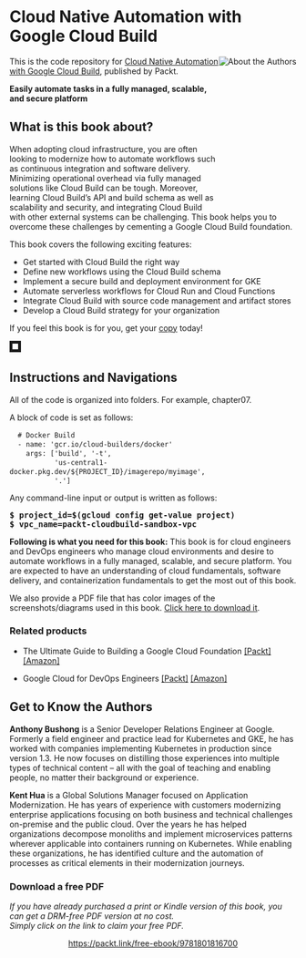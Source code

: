 # Cloud Native Automation with Google Cloud Build

<a href="https://www.packtpub.com/product/cloud-native-automation-with-google-cloud-build/9781801816700?utm_source=github&utm_medium=repository&utm_campaign=9781801816700"><img src="https://static.packt-cdn.com/products/9781801816700/cover/smaller" alt="About the Authors" height="256px" align="right"></a>

This is the code repository for [Cloud Native Automation with Google Cloud Build](https://www.packtpub.com/product/cloud-native-automation-with-google-cloud-build/9781801816700?utm_source=github&utm_medium=repository&utm_campaign=9781801816700), published by Packt.

**Easily automate tasks in a fully managed, scalable, and secure platform**

## What is this book about?
When adopting cloud infrastructure, you are often looking to modernize how to automate workflows such as continuous integration and software delivery. Minimizing operational overhead via fully managed solutions like Cloud Build can be tough. Moreover, learning Cloud Build’s API and build schema as well as scalability and security, and integrating Cloud Build with other external systems can be challenging. This book helps you to overcome these challenges by cementing a Google Cloud Build foundation. 

This book covers the following exciting features:
* Get started with Cloud Build the right way
* Define new workflows using the Cloud Build schema
* Implement a secure build and deployment environment for GKE
* Automate serverless workflows for Cloud Run and Cloud Functions
* Integrate Cloud Build with source code management and artifact stores
* Develop a Cloud Build strategy for your organization

If you feel this book is for you, get your [copy](https://www.amazon.com/dp/1801816700) today!

<a href="https://www.packtpub.com/?utm_source=github&utm_medium=banner&utm_campaign=GitHubBanner"><img src="https://raw.githubusercontent.com/PacktPublishing/GitHub/master/GitHub.png" 
alt="https://www.packtpub.com/" border="5" /></a>

## Instructions and Navigations
All of the code is organized into folders. For example, chapter07.

A block of code is set as follows:
```
  # Docker Build
  - name: 'gcr.io/cloud-builders/docker'
    args: ['build', '-t',
           'us-central1-docker.pkg.dev/${PROJECT_ID}/imagerepo/myimage',
           '.']
```

Any command-line input or output is written as follows:
<pre><b>$ project_id=$(gcloud config get-value project)
$ vpc_name=packt-cloudbuild-sandbox-vpc</b></pre>

**Following is what you need for this book:**
This book is for cloud engineers and DevOps engineers who manage cloud environments and desire to automate workflows in a fully managed, scalable, and secure platform. You are expected to have an understanding of cloud fundamentals, software delivery, and containerization fundamentals to get the most out of this book.


We also provide a PDF file that has color images of the screenshots/diagrams used in this book. [Click here to download it](https://packt.link/C5G3h).

### Related products
* The Ultimate Guide to Building a Google Cloud Foundation [[Packt]](https://www.packtpub.com/product/the-ultimate-guide-to-google-cloud-foundation/9781803240855?utm_source=github&utm_medium=repository&utm_campaign=9781803240855) [[Amazon]](https://www.amazon.com/dp/1803240857)

* Google Cloud for DevOps Engineers [[Packt]](https://www.packtpub.com/product/google-cloud-for-devops-engineers/9781839218019?utm_source=github&utm_medium=repository&utm_campaign=9781839218019) [[Amazon]](https://www.amazon.com/dp/1839218010)

## Get to Know the Authors
**Anthony Bushong**
is a Senior Developer Relations Engineer at Google. Formerly a field engineer and practice lead for Kubernetes and GKE, he has worked with companies implementing Kubernetes in production since version 1.3. He now focuses on distilling those experiences into multiple types of technical content – all with the goal of teaching and enabling people, no matter their background or experience.

**Kent Hua**
is a Global Solutions Manager focused on Application Modernization. He has years of experience with customers modernizing enterprise applications focusing on both business and technical challenges on-premise and the public cloud. Over the years he has helped organizations decompose monoliths and implement microservices patterns wherever applicable into containers running on Kubernetes. While enabling these organizations, he has identified culture and the automation of processes as critical elements in their modernization journeys.
### Download a free PDF

 <i>If you have already purchased a print or Kindle version of this book, you can get a DRM-free PDF version at no cost.<br>Simply click on the link to claim your free PDF.</i>
<p align="center"> <a href="https://packt.link/free-ebook/9781801816700">https://packt.link/free-ebook/9781801816700 </a> </p>